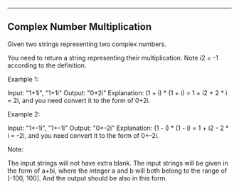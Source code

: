 

---

Complex Number Multiplication 
---


Given two strings representing two complex numbers.


You need to return a string representing their multiplication. Note i2 = -1 according to the definition.


Example 1:

Input: "1+1i", "1+1i"
Output: "0+2i"
Explanation: (1 + i) * (1 + i) = 1 + i2 + 2 * i = 2i, and you need convert it to the form of 0+2i.



Example 2:

Input: "1+-1i", "1+-1i"
Output: "0+-2i"
Explanation: (1 - i) * (1 - i) = 1 + i2 - 2 * i = -2i, and you need convert it to the form of 0+-2i.



Note:

The input strings will not have extra blank.
The input strings will be given in the form of a+bi, where the integer a and b will both belong to the range of [-100, 100]. And the output should be also in this form.



